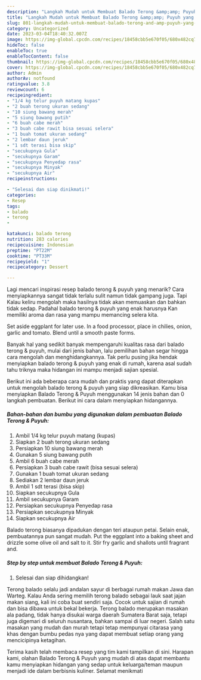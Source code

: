 ```yaml
---
description: "Langkah Mudah untuk Membuat Balado Terong &amp;amp; Puyuh yang Bisa Manjain Lidah, Buat Buka Puasa}"
title: "Langkah Mudah untuk Membuat Balado Terong &amp;amp; Puyuh yang Bisa Manjain Lidah, Buat Buka Puasa}"
slug: 801-langkah-mudah-untuk-membuat-balado-terong-and-amp-puyuh-yang-bisa-manjain-lidah-buat-buka-puasa
category: Uncategorized
date: 2023-03-04T18:40:32.007Z
image: https://img-global.cpcdn.com/recipes/18458cbb5e670f05/680x482cq70/balado-terong-puyuh-foto-resep-utama.jpg
hideToc: false
enableToc: true
enableTocContent: false
thumbnail: https://img-global.cpcdn.com/recipes/18458cbb5e670f05/680x482cq70/balado-terong-puyuh-foto-resep-utama.jpg
cover: https://img-global.cpcdn.com/recipes/18458cbb5e670f05/680x482cq70/balado-terong-puyuh-foto-resep-utama.jpg
author: Admin
authorAv: notfound
ratingvalue: 3.8
reviewcount: 6
recipeingredient:
- "1/4 kg telur puyuh matang kupas"
- "2 buah terong ukuran sedang"
- "10 siung bawang merah"
- "5 siung bawang putih"
- "6 buah cabe merah"
- "3 buah cabe rawit bisa sesuai selera"
- "1 buah tomat ukuran sedang"
- "2 lembar daun jeruk"
- "1 sdt terasi bisa skip"
- "secukupnya Gula"
- "secukupnya Garam"
- "secukupnya Penyedap rasa"
- "secukupnya Minyak"
- "secukupnya Air"
recipeinstructions:

- "Selesai dan siap dinikmati!"
categories:
- Resep
tags:
- balado
- terong
- 

katakunci: balado terong  
nutrition: 283 calories
recipecuisine: Indonesian
preptime: "PT22M"
cooktime: "PT33M"
recipeyield: "1"
recipecategory: Dessert

---
```



Lagi mencari inspirasi resep balado terong &amp; puyuh yang menarik? Cara menyiapkannya sangat tidak terlalu sulit namun tidak gampang juga. Tapi Kalau keliru mengolah maka hasilnya tidak akan memuaskan dan bahkan tidak sedap. Padahal balado terong &amp; puyuh yang enak harusnya Kan memiliki aroma dan rasa yang mampu memancing selera kita.


Set aside eggplant for later use. In a food processor, place in chilies, onion, garlic and tomato. Blend until a smooth paste forms.

Banyak hal yang sedikit banyak mempengaruhi kualitas rasa dari balado terong &amp; puyuh, mulai dari jenis bahan, lalu pemilihan bahan segar hingga cara mengolah dan menghidangkannya. Tak perlu pusing jika hendak menyiapkan balado terong &amp; puyuh yang enak di rumah, karena asal sudah tahu triknya maka hidangan ini mampu menjadi sajian spesial.


Berikut ini ada beberapa cara mudah dan praktis yang dapat diterapkan untuk mengolah balado terong &amp; puyuh yang siap dikreasikan. Kamu bisa menyiapkan Balado Terong &amp; Puyuh menggunakan 14 jenis bahan dan 0 langkah pembuatan. Berikut ini cara dalam menyiapkan hidangannya.

<!--inarticleads1-->

##### Bahan-bahan dan bumbu yang digunakan dalam pembuatan Balado Terong &amp; Puyuh:

1. Ambil 1/4 kg telur puyuh matang (kupas)
1. Siapkan 2 buah terong ukuran sedang
1. Persiapkan 10 siung bawang merah
1. Gunakan 5 siung bawang putih
1. Ambil 6 buah cabe merah
1. Persiapkan 3 buah cabe rawit (bisa sesuai selera)
1. Gunakan 1 buah tomat ukuran sedang
1. Sediakan 2 lembar daun jeruk
1. Ambil 1 sdt terasi (bisa skip)
1. Siapkan secukupnya Gula
1. Ambil secukupnya Garam
1. Persiapkan secukupnya Penyedap rasa
1. Persiapkan secukupnya Minyak
1. Siapkan secukupnya Air


Balado terong biasanya dipadukan dengan teri ataupun petai. Selain enak, pembuatannya pun sangat mudah. Put the eggplant into a baking sheet and drizzle some olive oil and salt to it. Stir fry garlic and shallots until fragrant and. 

<!--inarticleads2-->

##### Step by step untuk membuat Balado Terong &amp; Puyuh:


1. Selesai dan siap dihidangkan!

Terong balado selalu jadi andalan sayur di berbagai rumah makan Jawa dan Warteg. Kalau Anda sering memilih terong balado sebagai lauk saat jajan makan siang, kali ini coba buat sendiri saja. Cocok untuk sajian di rumah dan bisa dibawa untuk bekal bekerja. Terong balado merupakan masakan ala padang, tidak hanya disukai warga daerah Sumatera Barat saja, tetapi juga digemari di seluruh nusantara, bahkan sampai di luar negeri. Salah satu masakan yang mudah dan murah tetapi tetap mempunyai citarasa yang khas dengan bumbu pedas nya yang dapat membuat setiap orang yang mencicipinya ketagihan. 

Terima kasih telah membaca resep yang tim kami tampilkan di sini. Harapan kami, olahan Balado Terong &amp; Puyuh yang mudah di atas dapat membantu kamu menyiapkan hidangan yang sedap untuk keluarga/teman maupun menjadi ide dalam berbisnis kuliner. Selamat menikmati
